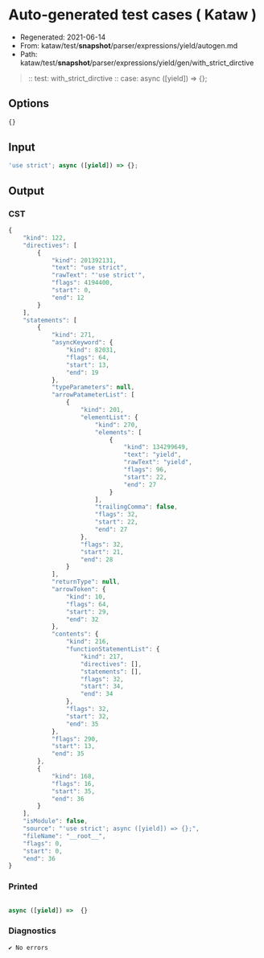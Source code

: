 # Auto-generated test cases ( Kataw )
- Regenerated: 2021-06-14
- From: kataw/test/__snapshot__/parser/expressions/yield/autogen.md
- Path: kataw/test/__snapshot__/parser/expressions/yield/gen/with_strict_dirctive
> :: test: with_strict_dirctive
> :: case: async ([yield]) => {};
## Options

`````js
{}
`````
## Input

`````js
'use strict'; async ([yield]) => {};
`````
## Output

### CST

```javascript
{
    "kind": 122,
    "directives": [
        {
            "kind": 201392131,
            "text": "use strict",
            "rawText": "'use strict'",
            "flags": 4194400,
            "start": 0,
            "end": 12
        }
    ],
    "statements": [
        {
            "kind": 271,
            "asyncKeyword": {
                "kind": 82031,
                "flags": 64,
                "start": 13,
                "end": 19
            },
            "typeParameters": null,
            "arrowPatameterList": [
                {
                    "kind": 201,
                    "elementList": {
                        "kind": 270,
                        "elements": [
                            {
                                "kind": 134299649,
                                "text": "yield",
                                "rawText": "yield",
                                "flags": 96,
                                "start": 22,
                                "end": 27
                            }
                        ],
                        "trailingComma": false,
                        "flags": 32,
                        "start": 22,
                        "end": 27
                    },
                    "flags": 32,
                    "start": 21,
                    "end": 28
                }
            ],
            "returnType": null,
            "arrowToken": {
                "kind": 10,
                "flags": 64,
                "start": 29,
                "end": 32
            },
            "contents": {
                "kind": 216,
                "functionStatementList": {
                    "kind": 217,
                    "directives": [],
                    "statements": [],
                    "flags": 32,
                    "start": 34,
                    "end": 34
                },
                "flags": 32,
                "start": 32,
                "end": 35
            },
            "flags": 290,
            "start": 13,
            "end": 35
        },
        {
            "kind": 168,
            "flags": 16,
            "start": 35,
            "end": 36
        }
    ],
    "isModule": false,
    "source": "'use strict'; async ([yield]) => {};",
    "fileName": "__root__",
    "flags": 0,
    "start": 0,
    "end": 36
}
```

### Printed

```javascript

async ([yield]) =>  {}

```

### Diagnostics

```javascript
✔ No errors
```

